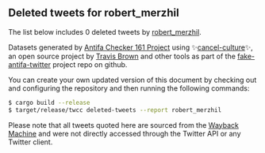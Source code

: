 ## Deleted tweets for robert_merzhil

The list below includes 0 deleted tweets by
[robert_merzhil](https://twitter.com/robert_merzhil).



Datasets generated by [Antifa Checker 161 Project](https://twitter.com/antifacheck161) using ✨[cancel-culture](https://github.com/travisbrown/cancel-culture)✨, an open source project by 
[Travis Brown](https://twitter.com/travisbrown) and other tools as part of the 
[fake-antifa-twitter](https://github.com/antifacheck161/fake-antifa-twitter) project repo on github.

You can create your own updated version of this document by checking out and configuring the
repository and then running the following commands:

```bash
$ cargo build --release
$ target/release/twcc deleted-tweets --report robert_merzhil
```

Please note that all tweets quoted here are sourced from the
[Wayback Machine](https://web.archive.org) and were not directly accessed through the Twitter API or
any Twitter client.

